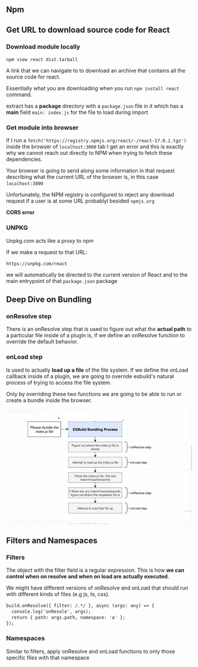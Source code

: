 ## Npm

## Get URL to download source code for React

### Download module locally

```
npm view react dist.tarball
```

A link that we can navigate to to download an archive that contains all the source code for react.

Essentially what you are downloading when you run `npm install react` command.

extract has a **package** directory with a `package.json` file in it which has a **main** field `main: index.js` for the file to load during import

### Get module into browser

If I run a `fetch('https://registry.npmjs.org/react/-/react-17.0.1.tgz')` inside the browser of `localhost:3000` tab I get an error and this is exactly why we cannot reach out directly to NPM when trying to fetch these dependencies.

Your browser is going to send along some information in that request describing what the current URL of the browser is, in this case `localhost:3000`

Unfortunately, the NPM registry is configured to reject any download request if a user is at some URL probablyl besided `npmjs.org`

**CORS error**

### UNPKG

Unpkg.com acts like a proxy to npm

If we make a request to that URL:

```
https://unpkg.com/react
```

we will automatically be directed to the current version of React and to the main entrypoint of that `package.json` package

## Deep Dive on Bundling

### onResolve step

There is an onResolve step that is used to figure out what the **actual path** to a particular file inside of a plugin is, if we define an onResolve function to override the default behavior.

### onLoad step

Is used to actually **load up a file** of the file system. If we define the onLoad callback inside of a plugin, we are going to override esbuild's natural process of trying to access the file system.

Only by overriding these two functions we are going to be able to run or create a bundle inside the browser.

![plot](./imgs/07-bundling-modules-3.png)

## Filters and Namespaces

### Filters

The object with the filter field is a regular expression. This is how **we can control when on resolve and when on load are actually executed**.

We might have different versions of onResolve and onLoad that should run with different kinds of files (e.g js, ts, css).

```
build.onResolve({ filter: /.*/ }, async (args: any) => {
  console.log('onResole', args);
  return { path: args.path, namespace: 'a' };
});
```

### Namespaces

Similar to filters, apply onResolve and onLoad functions to only those specific files with that namespace
